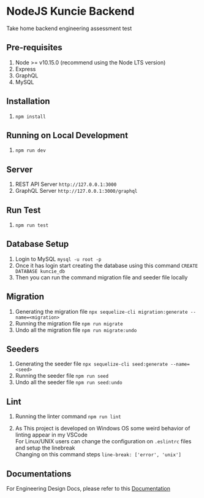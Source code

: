 # NodeJS Kuncie Backend

Take home backend engineering assessment test

## Pre-requisites
1. Node >= v10.15.0 (recommend using the Node LTS version) 
2. Express
3. GraphQL
4. MySQL

## Installation
1. `npm install`

## Running on Local Development
1. `npm run dev`

## Server
1. REST API Server `http://127.0.0.1:3000`
2. GraphQL Server `http://127.0.0.1:3000/graphql`


## Run Test
1. `npm run test`

## Database Setup
1. Login to MySQL `mysql -u root -p`
2. Once it has login start creating the database using this command `CREATE DATABASE kuncie_db`
3. Then you can run the command migration file and seeder file locally


## Migration
1. Generating the migration file `npx sequelize-cli migration:generate --name=<migration>`
2. Running the migration file `npm run migrate`
3. Undo all the migration file `npm run migrate:undo`

## Seeders
1. Generating the seeder file `npx sequelize-cli seed:generate --name=<seed>`
2. Running the seeder file `npm run seed`
3. Undo all the seeder file `npm run seed:undo`

## Lint
1. Running the linter command `npm run lint`

2. As This project is developed on Windows OS some weird behavior of linting appear in my VSCode <br />
   For Linux/UNIX users can change the configuration on `.eslintrc` files and setup the linebreak <br />
   Changing on this command steps `line-break: ['error', 'unix']` <br />

## Documentations
For Engineering Design Docs, please refer to this 
[Documentation](https://github.com/HarryChang30/node-kuncie-test/blob/master/PROJECT.md)